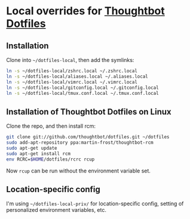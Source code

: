 # Local overrides for [Thoughtbot Dotfiles](https://github.com/thoughtbot/dotfiles)

## Installation

Clone into `~/dotfiles-local`, then add the symlinks:

```bash
ln -s ~/dotfiles-local/zshrc.local ~/.zshrc.local
ln -s ~/dotfiles-local/aliases.local ~/.aliases.local
ln -s ~/dotfiles-local/vimrc.local ~/.vimrc.local
ln -s ~/dotfiles-local/gitconfig.local ~/.gitconfig.local
ln -s ~/dotfiles-local/tmux.conf.local ~/.tmux.conf.local
```

## Installation of Thoughtbot Dotfiles on Linux

Clone the repo, and then install rcm:

```bash
git clone git://github.com/thoughtbot/dotfiles.git ~/dotfiles
sudo add-apt-repository ppa:martin-frost/thoughtbot-rcm
sudo apt-get update
sudo apt-get install rcm
env RCRC=$HOME/dotfiles/rcrc rcup
```

Now `rcup` can be run without the environment variable set.

## Location-specific config

I'm using `~/dotfiles-local-priv/` for location-specific config, setting of
personalized environment variables, etc.

